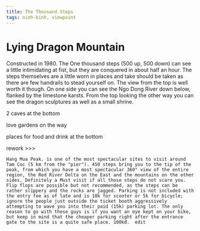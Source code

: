 ```yaml
---
title: The Thousand Steps
tags: ninh-binh, viewpoint
---
```


# Lying Dragon Mountain

Constructed in 1980. The One thousand steps (500 up, 500 down) can see a little intimidating at fist, but they are conquered in about half an hour. The steps themselves are a little worn in places and take should be taken as there are few handrails to stead yourself on. The view from the top is well worth it though. On one side you can see the Ngo Dong River down below, flanked by the limestone karsts. From the top looking the other way you can see the dragon sculptures as well as a small shrine.

2 caves at the bottom

love gardens on the way 

places for food and drink at the bottom


rework >>>

    Hang Mua Peak. is one of the most spectacular sites to visit around Tam Coc (5 km from the "pier"). 450 steps bring you to the tip of the peak, from which you have a most spectacular 360° view of the entire region, the Red River Delta on the East and the mountains on the other sides. Definitely a Must visit if all those steps do not scare you. Flip flops are possible but not recommended, as the steps can be rather slippery and the rocks are jagged. Parking is not included with the entry fee as of late and is 10k for scooter or 5k for bicycle; ignore the people just outside the ticket booth aggressively attempting to wave you into their paid (15k) parking lot. The only reason to go with these guys is if you want an eye kept on your bike, but keep in mind that the cheaper parking right after the entrance gate to the site is a quite safe place. 100kđ.  edit